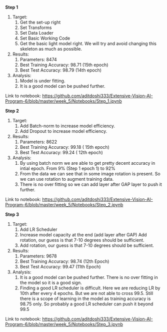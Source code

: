 ﻿**Step 1**

 

1. Target:
	1.  Get the set-up right
	2.  Set Transforms	
	3.  Set Data Loader
	4.  Set Basic Working Code
	5.  Get the basic light model right. We will try and avoid changing this skeleton as much as possible.
6.  Results:
    1.  Parameters: 8474
    2.  Best Training Accuracy: 98.71 (15th epoch)
    3.  Best Test Accuracy: 98.79 (14th epoch)
7.  Analysis:
    1.  Model is under fitting. 
    2.  It is a good model can be pushed further.
  
  Link to notebook: https://github.com/aditdoshi333/Extensive-Vision-AI-Program-6/blob/master/week_5/Notebooks/Step_1.ipynb

**Step 2**

1. Target:
	1. Add Batch-norm to increase model efficiency.
	2.  Add Dropout to increase model efficiency.
3.  Results:
	1.  Parameters: 8622
	5.  Best Training Accuracy: 99.18 ( 15th epoch)
	6.  Best Test Accuracy: 99.24 ( 12th epoch)
2.  Analysis:
    1.  By using batch norm we are able to get pretty decent accuracy in intial epoch. From 9% (Step 1 epoch 1) to 92%
    2. From the data we can see that in some image rotation is present. So we can use rotation to augment training data.
    3.  There is no over fitting so we can add layer after GAP layer to push it further.
      
  Link to notebook: https://github.com/aditdoshi333/Extensive-Vision-AI-Program-6/blob/master/week_5/Notebooks/Step_2.ipynb




**Step 3**


1. Target:
	1. Add LR Scheduler
	2. Increase model capacity at the end (add layer after GAP) Add rotation, our guess is that 7-10 degrees should be sufficient.
	3. Add rotation, our guess is that 7-10 degrees should be sufficient.
3.  Results:
	1. Parameters: 9678
	2. Best Training Accuracy: 98.74 (12th Epoch)
	3. Best Test Accuracy: 99.47 (11th Epoch)
2.  Analysis:
	1. It is a good model can be pushed further. There is no over fitting in the model so it is a good sign.
	2. Finding a good LR scheduler is difficult. Here we are reducing LR by 10th after every 4 epochs. But we are not able to cross 99.5. Still there is a scope of learning in the model as training accuracy is 98.75 only. So probably a good LR scheduler can push it beyond 99.5

  Link to notebook: https://github.com/aditdoshi333/Extensive-Vision-AI-Program-6/blob/master/week_5/Notebooks/Step_3.ipynb


